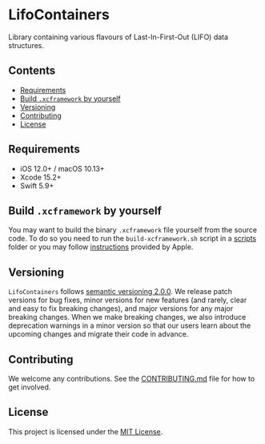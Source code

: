 # LifoContainers

Library containing various flavours of Last-In-First-Out (LIFO) data structures.

## Contents

- [Requirements](#requirements)
- [Build `.xcframework` by yourself](#build-xcframework-by-yourself)
- [Versioning](#versioning)
- [Contributing](#contributing)
- [License](#license)

## Requirements

- iOS 12.0+ / macOS 10.13+
- Xcode 15.2+
- Swift 5.9+

## Build `.xcframework` by yourself

You may want to build the binary `.xcframework` file yourself from the source code. To do so you need to run the `build-xcframework.sh` script in a [scripts](./scripts/) folder or you may follow [instructions](https://developer.apple.com/documentation/xcode/creating-a-multi-platform-binary-framework-bundle#Create-archives-for-frameworks-or-libraries) provided by Apple.

## Versioning

`LifoContainers` follows [semantic versioning 2.0.0](https://semver.org/). We release patch versions for bug fixes, minor versions for new features (and rarely, clear and easy to fix breaking changes), and major versions for any major breaking changes. When we make breaking changes, we also introduce deprecation warnings in a minor version so that our users learn about the upcoming changes and migrate their code in advance.

## Contributing

We welcome any contributions. See the [CONTRIBUTING.md](./CONTRIBUTING.md) file for how to get involved.

## License

This project is licensed under the [MIT License](./LICENSE).
